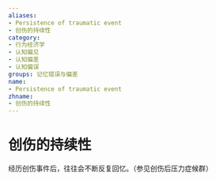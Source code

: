 ```yaml
---
aliases:
- Persistence of traumatic event
- 创伤的持续性
category:
- 行为经济学
- 认知偏见
- 认知偏差
- 认知偏误
groups: 记忆错误与偏差
name:
- Persistence of traumatic event
zhname:
- 创伤的持续性
---
```


# 创伤的持续性

经历创伤事件后，往往会不断反复回忆。（参见创伤后压力症候群）
